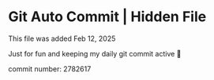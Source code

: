 # Git Auto Commit | Hidden File

This file was added Feb 12, 2025

Just for fun and keeping my daily git commit active 🤪

commit number: 2782617
